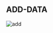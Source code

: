 ## ADD-DATA
![add](https://user-images.githubusercontent.com/67911302/118224552-07e34000-b4a1-11eb-8d1b-4494077a1724.PNG)

